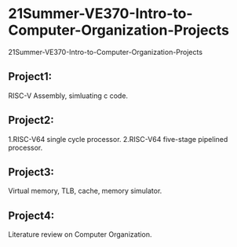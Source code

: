 # 21Summer-VE370-Intro-to-Computer-Organization-Projects
21Summer-VE370-Intro-to-Computer-Organization-Projects

## Project1:
RISC-V Assembly, simluating c code.

## Project2:
1.RISC-V64 single cycle processor.
2.RISC-V64 five-stage pipelined processor.

## Project3:
Virtual memory, TLB, cache, memory simulator.

## Project4:
Literature review on Computer Organization.
